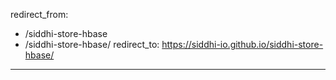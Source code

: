 redirect_from:
  - /siddhi-store-hbase
  - /siddhi-store-hbase/
redirect_to: https://siddhi-io.github.io/siddhi-store-hbase/
---
